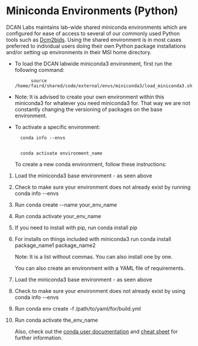 # Miniconda Environments (Python)

DCAN Labs maintains lab-wide shared miniconda environments which are configured for ease of access to several of our commonly used Python tools such as [Dcm2bids](#9-dicom-to-bids-conversion-dcm2bids). Using the shared environment is in most cases preferred to individual users doing their own Python package installations and/or setting up environments in their MSI home directory.

* To load the DCAN labwide miniconda3 environment, first run the following command: 

            source /home/faird/shared/code/external/envs/miniconda3/load_miniconda3.sh 

* Note: It is advised to create your own environment within this miniconda3 for whatever you need miniconda3 for. That way we are not constantly changing the versioning of packages on the base environment. 
* To activate a specific environment: 

        conda info --envs


        conda activate environment_name 


    To create a new conda environment, follow these instructions:

1. Load the miniconda3 base environment - as seen above
2. Check to make sure your environment does not already exist by running conda info --envs
3. Run conda create --name your_env_name
4. Run conda activate your_env_name
5. If you need to install with pip, run conda install pip 
6. For installs on things included with miniconda3 run conda install package_name1 package_name2

    Note: It is a list without commas. You can also install one by one.


    You can also create an environment with a YAML file of requirements.

1. Load the miniconda3 base environment - as seen above
2. Check to make sure your environment does not already exist by using conda info --envs
3. Run conda env create -f /path/to/yaml/for/build.yml
4. Run conda activate the_env_name

    Also, check out the [conda user documentation](https://docs.conda.io/projects/conda/en/stable/index.html) and [cheat sheet](https://docs.conda.io/projects/conda/en/stable/user-guide/cheatsheet.html) for further information.